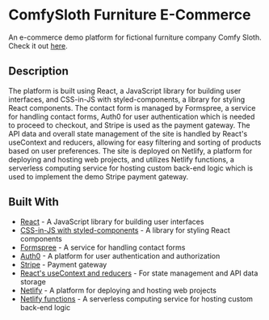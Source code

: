 # ComfySloth Furniture E-Commerce

An e-commerce demo platform for fictional furniture company Comfy Sloth. Check it out [here](https://slothfurniture.netlify.app).

## Description
The platform is built using React, a JavaScript library for building user interfaces, and CSS-in-JS with styled-components, a library for styling React components. The contact form is managed by Formspree, a service for handling contact forms, Auth0 for user authentication which is needed to proceed to checkout, and Stripe is used as the payment gateway. The API data and overall state management of the site is handled by React's useContext and reducers, allowing for easy filtering and sorting of products based on user preferences. The site is deployed on Netlify, a platform for deploying and hosting web projects, and utilizes Netlify functions, a serverless computing service for hosting custom back-end logic which is used to implement the demo Stripe payment gateway.

## Built With

- [React](https://reactjs.org/) - A JavaScript library for building user interfaces
- [CSS-in-JS with styled-components](https://www.styled-components.com/) - A library for styling React components
- [Formspree](https://formspree.io/) - A service for handling contact forms
- [Auth0](https://auth0.com/) - A platform for user authentication and authorization
- [Stripe](https://stripe.com/) - Payment gateway
- [React's useContext and reducers](https://reactjs.org/docs/hooks-reference.html#usecontext) - For state management and API data storage
- [Netlify](https://www.netlify.com/) - A platform for deploying and hosting web projects
- [Netlify functions](https://docs.netlify.com/functions/overview/) - A serverless computing service for hosting custom back-end logic
